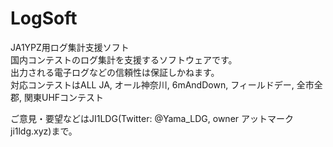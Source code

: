 ﻿# LogSoft
JA1YPZ用ログ集計支援ソフト<br>
国内コンテストのログ集計を支援するソフトウェアです。<br>
出力される電子ログなどの信頼性は保証しかねます。<br>
対応コンテストはALL JA, オール神奈川, 6mAndDown, フィールドデー, 全市全郡, 関東UHFコンテスト

ご意見・要望などはJI1LDG(Twitter: @Yama_LDG, owner アットマーク ji1ldg.xyz)まで。